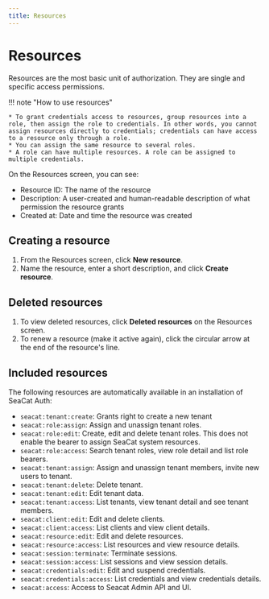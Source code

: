 ```yaml
---
title: Resources
---
```


# Resources

Resources are the most basic unit of authorization. They are single and specific access permissions.

!!! note "How to use resources"

    * To grant credentials access to resources, group resources into a role, then assign the role to credentials. In other words, you cannot assign resources directly to credentials; credentials can have access to a resource only through a role.
    * You can assign the same resource to several roles.
    * A role can have multiple resources. A role can be assigned to multiple credentials.


On the Resources screen, you can see:

* Resource ID: The name of the resource
* Description: A user-created and human-readable description of what permission the resource grants
* Created at: Date and time the resource was created

## Creating a resource

1. From the Resources screen, click **New resource**.
2. Name the resource, enter a short description, and click **Create resource**.

## Deleted resources

1. To view deleted resources, click **Deleted resources** on the Resources screen.
2. To renew a resource (make it active again), click the circular arrow at the end of the resource's line.

## Included resources

The following resources are automatically available in an installation of SeaCat Auth:

* `seacat:tenant:create`: Grants right to create a new tenant	
* `seacat:role:assign`: Assign and unassign tenant roles.
* `seacat:role:edit`: Create, edit and delete tenant roles. This does not enable the bearer to assign SeaCat system resources.	
* `seacat:role:access`: Search tenant roles, view role detail and list role bearers.	
* `seacat:tenant:assign`: Assign and unassign tenant members, invite new users to tenant.	
* `seacat:tenant:delete`: Delete tenant.	
* `seacat:tenant:edit`: Edit tenant data.	
* `seacat:tenant:access`: List tenants, view tenant detail and see tenant members.	
* `seacat:client:edit`: Edit and delete clients.	
* `seacat:client:access`: List clients and view client details.	
* `seacat:resource:edit`: Edit and delete resources.	
* `seacat:resource:access`: List resources and view resource details.
* `seacat:session:terminate`: Terminate sessions.
* `seacat:session:access`: List sessions and view session details.
* `seacat:credentials:edit`: Edit and suspend credentials.
* `seacat:credentials:access`: List credentials and view credentials details.
* `seacat:access`: Access to Seacat Admin API and UI.